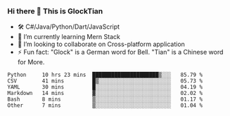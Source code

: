 ### Hi there 👋 This is GlockTian

- 🛠️ C#/Java/Python/Dart/JavaScript
- 🌱 I’m currently learning Mern Stack
- 👯 I’m looking to collaborate on Cross-platform application
- ⚡ Fun fact: "Glock" is a German word for Bell. "Tian" is a Chinese word for More.


<!--START_SECTION:waka-->

```text
Python     10 hrs 23 mins  █████████████████████▒░░░   85.79 %
CSV        41 mins         █▒░░░░░░░░░░░░░░░░░░░░░░░   05.73 %
YAML       30 mins         █░░░░░░░░░░░░░░░░░░░░░░░░   04.19 %
Markdown   14 mins         ▓░░░░░░░░░░░░░░░░░░░░░░░░   02.02 %
Bash       8 mins          ▒░░░░░░░░░░░░░░░░░░░░░░░░   01.17 %
Other      7 mins          ▒░░░░░░░░░░░░░░░░░░░░░░░░   01.04 %
```

<!--END_SECTION:waka-->

<!--
**GlockTian/GlockTian** is a ✨ _special_ ✨ repository because its `README.md` (this file) appears on your GitHub profile.

Here are some ideas to get you started:

- 🔭 I’m currently working on ...
- 🌱 I’m currently learning ...
- 👯 I’m looking to collaborate on ...
- 🤔 I’m looking for help with ...
- 💬 Ask me about ...
- 📫 How to reach me: ...
- 😄 Pronouns: ...
- ⚡ Fun fact: ...
-->

